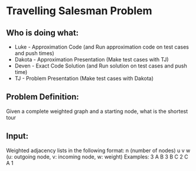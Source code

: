 # Travelling Salesman Problem

## Who is doing what:
 - Luke - Approximation Code (and Run approximation code on test cases and push times)
 - Dakota - Approximation Presentation (Make test cases with TJ)
 - Deven - Exact Code Solution (and Run solution on test cases and push time)
 - TJ - Problem Presentation (Make test cases with Dakota)

## Problem Definition:
Given a complete weighted graph and a starting node, what is the shortest tour

## Input:
Weighted adjacency lists in the following format:
n (number of nodes)
u v w (u: outgoing node, v: incoming node, w: weight)
Examples:
    3
    A B 3
    B C 2
    C A 1

